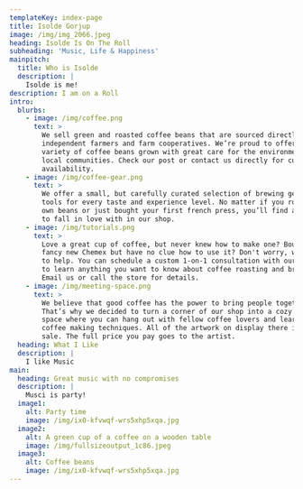 ```yaml
---
templateKey: index-page
title: Isolde Gorjup
image: /img/img_2066.jpeg
heading: Isolde Is On The Roll
subheading: 'Music, Life & Happiness'
mainpitch:
  title: Who is Isolde
  description: |
    Isolde is me!
description: I am on a Roll
intro:
  blurbs:
    - image: /img/coffee.png
      text: >
        We sell green and roasted coffee beans that are sourced directly from
        independent farmers and farm cooperatives. We’re proud to offer a
        variety of coffee beans grown with great care for the environment and
        local communities. Check our post or contact us directly for current
        availability.
    - image: /img/coffee-gear.png
      text: >
        We offer a small, but carefully curated selection of brewing gear and
        tools for every taste and experience level. No matter if you roast your
        own beans or just bought your first french press, you’ll find a gadget
        to fall in love with in our shop.
    - image: /img/tutorials.png
      text: >
        Love a great cup of coffee, but never knew how to make one? Bought a
        fancy new Chemex but have no clue how to use it? Don't worry, we’re here
        to help. You can schedule a custom 1-on-1 consultation with our baristas
        to learn anything you want to know about coffee roasting and brewing.
        Email us or call the store for details.
    - image: /img/meeting-space.png
      text: >
        We believe that good coffee has the power to bring people together.
        That’s why we decided to turn a corner of our shop into a cozy meeting
        space where you can hang out with fellow coffee lovers and learn about
        coffee making techniques. All of the artwork on display there is for
        sale. The full price you pay goes to the artist.
  heading: What I Like
  description: |
    I like Music
main:
  heading: Great music with no compromises
  description: |
    Musci is party!
  image1:
    alt: Party time
    image: /img/ix0-kfvwqf-wrs5xhp5xqa.jpg
  image2:
    alt: A green cup of a coffee on a wooden table
    image: /img/fullsizeoutput_1c86.jpeg
  image3:
    alt: Coffee beans
    image: /img/ix0-kfvwqf-wrs5xhp5xqa.jpg
---
```


